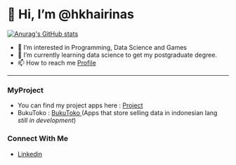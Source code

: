 # 👋 Hi, I’m @hkhairinas
[![Anurag's GitHub stats](https://github-readme-stats.vercel.app/api?username=hkhairinas&hide=contribs,prs&show_icons=true&theme=tokyonight)](https://github.com/anuraghazra/github-readme-stats)

- 👀 I’m interested in Programming, Data Science and Games
- 🌱 I’m currently learning data science to get my postgraduate degree.
- 📫 How to reach me <a href="http://hkhairinas/github.io/about"> Profile </a>
<!--- 💞️ I’m looking to collaborate on --->
---
### MyProject
- You can find my project apps here : <a href="https://hkhairinas.github.io/project/"> Project </a>
- BukuToko : <a href="https://hkhairinas.github.io/buku-bunda/"> BukuToko </a> (Apps that store selling data in indonesian lang *still in development*)

### Connect With Me
- <a href="https://www.linkedin.com/in/hkhairinas/"> Linkedin  </a>
<!---
hkhairinas/hkhairinas is a ✨ special ✨ repository because its `README.md` (this file) appears on your GitHub profile.
You can click the Preview link to take a look at your changes.
--->
